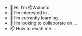 - 👋 Hi, I’m @Wulunto
- 👀 I’m interested in ...
- 🌱 I’m currently learning ...
- 💞️ I’m looking to collaborate on ...
- 📫 How to reach me ...

<!---
Wulunto/Wulunto is a ✨ special ✨ repository because its `README.md` (this file) appears on your GitHub profile.
You can click the Preview link to take a look at your changes.
--->
